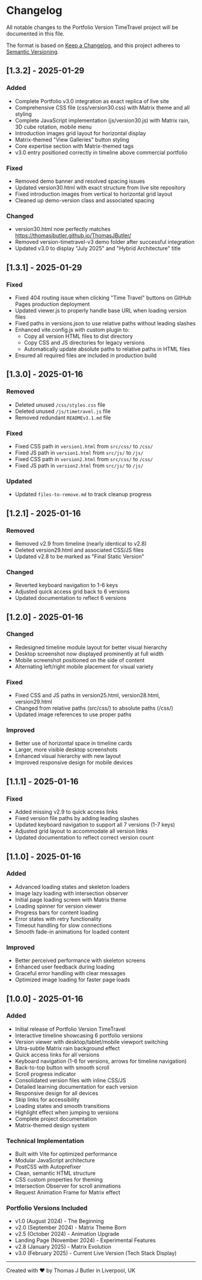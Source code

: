 # Changelog

All notable changes to the Portfolio Version TimeTravel project will be documented in this file.

The format is based on [Keep a Changelog](https://keepachangelog.com/en/1.0.0/),
and this project adheres to [Semantic Versioning](https://semver.org/spec/v2.0.0.html).

## [1.3.2] - 2025-01-29

### Added
- Complete Portfolio v3.0 integration as exact replica of live site
- Comprehensive CSS file (css/version30.css) with Matrix theme and all styling
- Complete JavaScript implementation (js/version30.js) with Matrix rain, 3D cube rotation, mobile menu
- Introduction images grid layout for horizontal display
- Matrix-themed "View Galleries" button styling
- Core expertise section with Matrix-themed tags
- v3.0 entry positioned correctly in timeline above commercial portfolio

### Fixed
- Removed demo banner and resolved spacing issues
- Updated version30.html with exact structure from live site repository
- Fixed introduction images from vertical to horizontal grid layout
- Cleaned up demo-version class and associated spacing

### Changed
- version30.html now perfectly matches https://thomasjbutler.github.io/ThomasJButler/
- Removed version-timetravel-v3 demo folder after successful integration
- Updated v3.0 to display "July 2025" and "Hybrid Architecture" title

## [1.3.1] - 2025-01-29

### Fixed
- Fixed 404 routing issue when clicking "Time Travel" buttons on GitHub Pages production deployment
- Updated viewer.js to properly handle base URL when loading version files
- Fixed paths in versions.json to use relative paths without leading slashes
- Enhanced vite.config.js with custom plugin to:
  - Copy all version HTML files to dist directory
  - Copy CSS and JS directories for legacy versions
  - Automatically update absolute paths to relative paths in HTML files
- Ensured all required files are included in production build

## [1.3.0] - 2025-01-16

### Removed
- Deleted unused `/css/styles.css` file
- Deleted unused `/js/timetravel.js` file  
- Removed redundant `READMEv3.1.md` file

### Fixed
- Fixed CSS path in `version1.html` from `src/css/` to `/css/`
- Fixed JS path in `version1.html` from `src/js/` to `/js/`
- Fixed CSS path in `version2.html` from `src/css/` to `/css/`
- Fixed JS path in `version2.html` from `src/js/` to `/js/`

### Updated
- Updated `files-to-remove.md` to track cleanup progress

## [1.2.1] - 2025-01-16

### Removed
- Removed v2.9 from timeline (nearly identical to v2.8)
- Deleted version29.html and associated CSS/JS files
- Updated v2.8 to be marked as "Final Static Version"

### Changed
- Reverted keyboard navigation to 1-6 keys
- Adjusted quick access grid back to 6 versions
- Updated documentation to reflect 6 versions

## [1.2.0] - 2025-01-16

### Changed
- Redesigned timeline module layout for better visual hierarchy
- Desktop screenshot now displayed prominently at full width
- Mobile screenshot positioned on the side of content
- Alternating left/right mobile placement for visual variety

### Fixed
- Fixed CSS and JS paths in version25.html, version28.html, version29.html
- Changed from relative paths (src/css/) to absolute paths (/css/)
- Updated image references to use proper paths

### Improved
- Better use of horizontal space in timeline cards
- Larger, more visible desktop screenshots
- Enhanced visual hierarchy with new layout
- Improved responsive design for mobile devices

## [1.1.1] - 2025-01-16

### Fixed
- Added missing v2.9 to quick access links
- Fixed version file paths by adding leading slashes
- Updated keyboard navigation to support all 7 versions (1-7 keys)
- Adjusted grid layout to accommodate all version links
- Updated documentation to reflect correct version count

## [1.1.0] - 2025-01-16

### Added
- Advanced loading states and skeleton loaders
- Image lazy loading with intersection observer
- Initial page loading screen with Matrix theme
- Loading spinner for version viewer
- Progress bars for content loading
- Error states with retry functionality
- Timeout handling for slow connections
- Smooth fade-in animations for loaded content

### Improved
- Better perceived performance with skeleton screens
- Enhanced user feedback during loading
- Graceful error handling with clear messages
- Optimized image loading for faster page loads

## [1.0.0] - 2025-01-16

### Added
- Initial release of Portfolio Version TimeTravel
- Interactive timeline showcasing 6 portfolio versions
- Version viewer with desktop/tablet/mobile viewport switching
- Ultra-subtle Matrix rain background effect
- Quick access links for all versions
- Keyboard navigation (1-6 for versions, arrows for timeline navigation)
- Back-to-top button with smooth scroll
- Scroll progress indicator
- Consolidated version files with inline CSS/JS
- Detailed learning documentation for each version
- Responsive design for all devices
- Skip links for accessibility
- Loading states and smooth transitions
- Highlight effect when jumping to versions
- Complete project documentation
- Matrix-themed design system

### Technical Implementation
- Built with Vite for optimized performance
- Modular JavaScript architecture
- PostCSS with Autoprefixer
- Clean, semantic HTML structure
- CSS custom properties for theming
- Intersection Observer for scroll animations
- Request Animation Frame for Matrix effect

### Portfolio Versions Included
- v1.0 (August 2024) - The Beginning
- v2.0 (September 2024) - Matrix Theme Born
- v2.5 (October 2024) - Animation Upgrade
- Landing Page (November 2024) - Experimental Features
- v2.8 (January 2025) - Matrix Evolution
- v3.0 (February 2025) - Current Live Version (Tech Stack Display)

---

Created with ❤️ by Thomas J Butler in Liverpool, UK